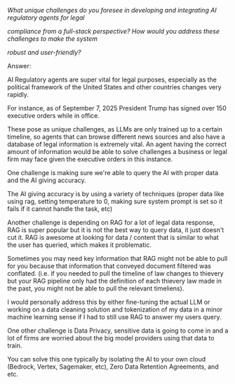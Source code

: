 _What unique challenges do you foresee in developing and integrating AI regulatory agents for legal_

_compliance from a full-stack perspective? How would you address these challenges to make the system_

_robust and user-friendly?_

Answer:

AI Regulatory agents are super vital for legal purposes, especially as the political framework of the United States and other countries changes very rapidly.

For instance, as of September 7, 2025 President Trump has signed over 150 executive orders while in office.

These pose as unique challenges, as LLMs are only trained up to a certain timeline, so agents that can browse different news sources and also have a database of legal information is extremely vital. An agent having the correct amount of information would be able to solve challenges a business or legal firm may face given the executive orders in this instance.

One challenge is making sure we're able to query the AI with proper data and the AI giving accuracy.

The AI giving accuracy is by using a variety of techniques (proper data like using rag, setting temperature to 0, making sure system prompt is set so it fails if it cannot handle the task, etc)

Another challenge is depending on RAG for a lot of legal data response, RAG is super popular but it is not the best way to query data, it just doesn't cut it. RAG is awesome at looking for data / content that is similar to what the user has queried, which makes it problematic.

Sometimes you may need key information that RAG might not be able to pull for you because that information that conveyed document filtered was conflated. (i.e. if you needed to pull the timeline of law changes to thievery but your RAG pipeline only had the definition of each thievery law made in the past, you might not be able to pull the relevant timeliens).

I would personally address this by either fine-tuning the actual LLM or working on a data cleaning solution and tokenization of my data in a minor machine learning sense if I had to still use RAG to answer my users query.

One other challenge is Data Privacy, sensitive data is going to come in and a lot of firms are worried about the big model providers using that data to train.

You can solve this one typically by isolating the AI to your own cloud (Bedrock, Vertex, Sagemaker, etc), Zero Data Retention Agreements, and etc.
